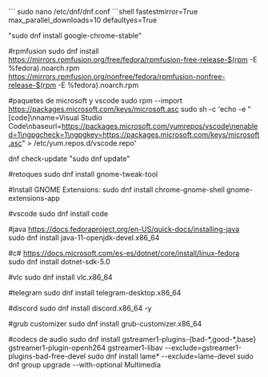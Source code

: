 ´´´
sudo nano /etc/dnf/dnf.conf
´´´shell
fastestmirror=True
max_parallel_downloads=10
defaultyes=True



"sudo dnf install google-chrome-stable"

#rpmfusion
sudo dnf install https://mirrors.rpmfusion.org/free/fedora/rpmfusion-free-release-$(rpm -E %fedora).noarch.rpm https://mirrors.rpmfusion.org/nonfree/fedora/rpmfusion-nonfree-release-$(rpm -E %fedora).noarch.rpm

#paquetes de microsoft y vscode
sudo rpm --import https://packages.microsoft.com/keys/microsoft.asc
sudo sh -c 'echo -e "[code]\nname=Visual Studio Code\nbaseurl=https://packages.microsoft.com/yumrepos/vscode\nenabled=1\ngpgcheck=1\ngpgkey=https://packages.microsoft.com/keys/microsoft.asc" > /etc/yum.repos.d/vscode.repo'

dnf check-update
"sudo dnf update"

#retoques
sudo dnf install gnome-tweak-tool

#Install GNOME Extensions:
sudo dnf install chrome-gnome-shell gnome-extensions-app

#vscode
sudo dnf install code

#java
https://docs.fedoraproject.org/en-US/quick-docs/installing-java   
sudo dnf install java-11-openjdk-devel.x86_64

#c#
https://docs.microsoft.com/es-es/dotnet/core/install/linux-fedora   
sudo dnf install dotnet-sdk-5.0

#vlc
sudo dnf install vlc.x86_64

#telegram
sudo dnf install telegram-desktop.x86_64

#discord
sudo dnf install discord.x86_64 -y

#grub customizer
sudo dnf install grub-customizer.x86_64

#codecs de audio
sudo dnf install gstreamer1-plugins-{bad-\*,good-\*,base} gstreamer1-plugin-openh264 gstreamer1-libav --exclude=gstreamer1-plugins-bad-free-devel
sudo dnf install lame\* --exclude=lame-devel
sudo dnf group upgrade --with-optional Multimedia

